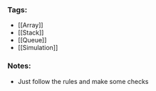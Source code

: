 ### Tags:
- [[Array]]
- [[Stack]]
- [[Queue]]
- [[Simulation]]
### Notes:
- Just follow the rules and make some checks
